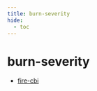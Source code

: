 ```yaml
---
title: burn-severity
hide:
  - toc
---
```


# burn-severity

- [fire-cbi](https://cu-esiil.github.io/data-library/library/fire-cbi/)  
  <small></small>